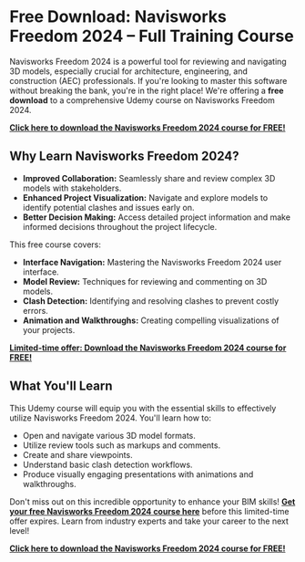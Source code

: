 # Free Download: Navisworks Freedom 2024 – Full Training Course

Navisworks Freedom 2024 is a powerful tool for reviewing and navigating 3D models, especially crucial for architecture, engineering, and construction (AEC) professionals. If you're looking to master this software without breaking the bank, you're in the right place! We're offering a **free download** to a comprehensive Udemy course on Navisworks Freedom 2024.

[**Click here to download the Navisworks Freedom 2024 course for FREE!**](https://udemywork.com/navisworks-freedom-2024)

## Why Learn Navisworks Freedom 2024?

*   **Improved Collaboration:** Seamlessly share and review complex 3D models with stakeholders.
*   **Enhanced Project Visualization:** Navigate and explore models to identify potential clashes and issues early on.
*   **Better Decision Making:** Access detailed project information and make informed decisions throughout the project lifecycle.

This free course covers:

*   **Interface Navigation:** Mastering the Navisworks Freedom 2024 user interface.
*   **Model Review:** Techniques for reviewing and commenting on 3D models.
*   **Clash Detection:** Identifying and resolving clashes to prevent costly errors.
*   **Animation and Walkthroughs:** Creating compelling visualizations of your projects.

[**Limited-time offer: Download the Navisworks Freedom 2024 course for FREE!**](https://udemywork.com/navisworks-freedom-2024)

## What You'll Learn

This Udemy course will equip you with the essential skills to effectively utilize Navisworks Freedom 2024. You'll learn how to:

*   Open and navigate various 3D model formats.
*   Utilize review tools such as markups and comments.
*   Create and share viewpoints.
*   Understand basic clash detection workflows.
*   Produce visually engaging presentations with animations and walkthroughs.

Don't miss out on this incredible opportunity to enhance your BIM skills! **[Get your free Navisworks Freedom 2024 course here](https://udemywork.com/navisworks-freedom-2024)** before this limited-time offer expires. Learn from industry experts and take your career to the next level!

[**Click here to download the Navisworks Freedom 2024 course for FREE!**](https://udemywork.com/navisworks-freedom-2024)
